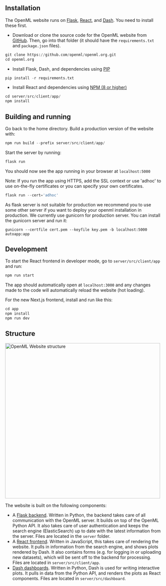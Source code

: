 ## Installation
The OpenML website runs on [Flask](http://flask.pocoo.org/), [React](https://reactjs.org/), and [Dash](https://dash.plot.ly/). You need to install these first.

* Download or clone the source code for the OpenML website from [GitHub](https://github.com/openml/openml.org).
Then, go into that folder (it should have the `requirements.txt` and `package.json` files).
``` python
git clone https://github.com/openml/openml.org.git
cd openml.org
```

* Install Flask, Dash, and dependencies using [PIP](https://pip.pypa.io/en/stable/installing/)
``` python
pip install -r requirements.txt
```

* Install React and dependencies using [NPM (8 or higher)](https://nodejs.org/en/download/) 
``` python
cd server/src/client/app/
npm install
```

## Building and running

Go back to the home directory. Build a production version of the website with:

``` python
npm run build --prefix server/src/client/app/
```

Start the server by running:

``` python
flask run
```

You should now see the app running in your browser at `localhost:5000`

Note: If you run the app using HTTPS, add the SSL context or use 'adhoc' to use on-the-fly certificates or you can specify your own certificates.

``` python
flask run --cert='adhoc'
```

As flask server is not suitable for production we recommend you to use some other server if you want to deploy
your openml installation in production. We currently use gunicorn for production server. You can install the gunicorn server and run it:
```
gunicorn --certfile cert.pem --keyfile key.pem -b localhost:5000 autoapp:app
``` 

## Development

To start the React frontend in developer mode, go to `server/src/client/app` and run:

``` python
npm run start
```

The app should automatically open at `localhost:3000` and any changes made to
the code will automatically reload the website (hot loading).

For the new Next.js frontend, install and run like this:
``` python
cd app
npm install
npm run dev
```

## Structure
<img src="../img/structure.png" alt="OpenML Website structure" width="500"/>

The website is built on the following components:  

* A [Flask backend](../Flask). Written in Python, the backend takes care of all communication with the OpenML server. It builds on top of the OpenML Python API. It also takes care of user authentication and keeps the search engine (ElasticSearch) up to date with the latest information from the server. Files are located in the `server` folder.
* A [React frontend](../React). Written in JavaScript, this takes care of rendering the website. It pulls in information from the search engine, and shows plots rendered by Dash. It also contains forms (e.g. for logging in or uploading new datasets), which will be sent off to the backend for processing. Files are located in `server/src/client/app`.
* [Dash dashboards](../Dash). Written in Python, Dash is used for writing interactive plots. It pulls in data from the Python API, and renders the plots as React components. Files are located in `server/src/dashboard`.